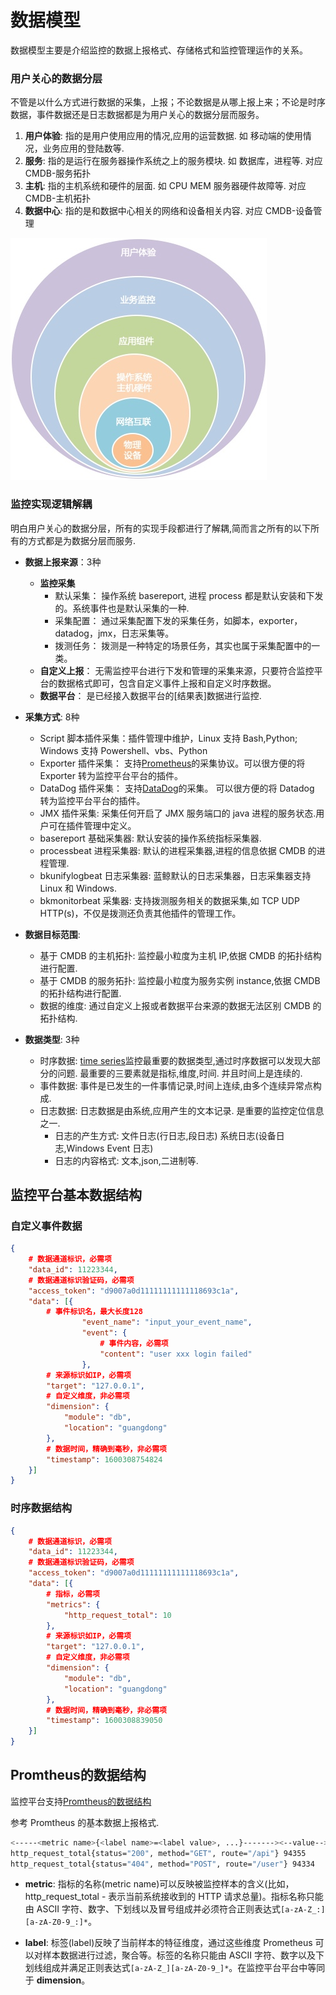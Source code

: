 # 数据模型

数据模型主要是介绍监控的数据上报格式、存储格式和监控管理运作的关系。

### 用户关心的数据分层

不管是以什么方式进行数据的采集，上报；不论数据是从哪上报上来；不论是时序数据，事件数据还是日志数据都是为用户关心的数据分层而服务。

1. **用户体验**:  指的是用户使用应用的情况,应用的运营数据. 如 移动端的使用情况，业务应用的登陆数等.
2. **服务**:  指的是运行在服务器操作系统之上的服务模块. 如 数据库，进程等. 对应 CMDB-服务拓扑
3. **主机**:  指的主机系统和硬件的层面. 如 CPU MEM 服务器硬件故障等. 对应 CMDB-主机拓扑
4. **数据中心**: 指的是和数据中心相关的网络和设备相关内容. 对应 CMDB-设备管理

![-w2020](media/15743267097583.jpg)

### 监控实现逻辑解耦

明白用户关心的数据分层，所有的实现手段都进行了解耦,简而言之所有的以下所有的方式都是为数据分层而服务.

* **数据上报来源**：3种
    * **监控采集**
        * 默认采集： 操作系统 basereport, 进程 process 都是默认安装和下发的。系统事件也是默认采集的一种.
        * 采集配置： 通过采集配置下发的采集任务，如脚本，exporter，datadog，jmx，日志采集等。
        * 拨测任务： 拨测是一种特定的场景任务，其实也属于采集配置中的一类。
    * **自定义上报**： 无需监控平台进行下发和管理的采集来源，只要符合监控平台的数据格式即可，包含自定义事件上报和自定义时序数据。
    * **数据平台**： 是已经接入数据平台的[结果表]数据进行监控.

* **采集方式**: 8种
    * Script 脚本插件采集：插件管理中维护，Linux 支持 Bash,Python; Windows 支持 Powershell、vbs、Python
    * Exporter 插件采集： 支持[Prometheus](https://prometheus.io/docs/instrumenting/exporters/)的采集协议。可以很方便的将 Exporter 转为监控平台平台的插件。
    * DataDog 插件采集： 支持[DataDog](https://github.com/DataDog/datadog-agent)的采集。 可以很方便的将 Datadog 转为监控平台平台的插件。
    * JMX 插件采集: 采集任何开启了 JMX 服务端口的 java 进程的服务状态.用户可在插件管理中定义。
    * basereport 基础采集器: 默认安装的操作系统指标采集器.
    * processbeat 进程采集器: 默认的进程采集器,进程的信息依据 CMDB 的进程管理.
    * bkunifylogbeat 日志采集器: 蓝鲸默认的日志采集器，日志采集器支持 Linux 和 Windows.
    * bkmonitorbeat 采集器: 支持拨测服务相关的数据采集,如 TCP UDP HTTP(s)，不仅是拨测还负责其他插件的管理工作。

*  **数据目标范围**:
    * 基于 CMDB 的主机拓扑: 监控最小粒度为主机 IP,依据 CMDB 的拓扑结构进行配置.
    * 基于 CMDB 的服务拓扑: 监控最小粒度为服务实例 instance,依据 CMDB 的拓扑结构进行配置.
    * 数据的维度: 通过自定义上报或者数据平台来源的数据无法区别 CMDB 的拓扑结构.

* **数据类型**: 3种
    * 时序数据: [time series](https://zh.wikipedia.org/wiki/%E6%99%82%E9%96%93%E5%BA%8F%E5%88%97)监控最重要的数据类型,通过时序数据可以发现大部分的问题. 最重要的三要素就是指标,维度,时间. 并且时间上是连续的.
    * 事件数据: 事件是已发生的一件事情记录,时间上连续,由多个连续异常点构成.
    * 日志数据: 日志数据是由系统,应用产生的文本记录. 是重要的监控定位信息之一.
        * 日志的产生方式: 文件日志(行日志,段日志) 系统日志(设备日志,Windows Event 日志)
        * 日志的内容格式: 文本,json,二进制等.

## 监控平台基本数据结构

### 自定义事件数据

```json
{
    # 数据通道标识，必需项
    "data_id": 11223344,
    # 数据通道标识验证码，必需项
    "access_token": "d9007a0d11111111111118693c1a",
    "data": [{
        # 事件标识名，最大长度128
                "event_name": "input_your_event_name",
                "event": {
                    # 事件内容，必需项
                    "content": "user xxx login failed"
                },
        # 来源标识如IP，必需项
        "target": "127.0.0.1",
        # 自定义维度，非必需项
        "dimension": {
            "module": "db",
            "location": "guangdong"
        },
        # 数据时间，精确到毫秒，非必需项
        "timestamp": 1600308754824
    }]
}
```

### 时序数据结构

```json
{
    # 数据通道标识，必需项
    "data_id": 11223344,
    # 数据通道标识验证码，必需项
    "access_token": "d9007a0d11111111111118693c1a",
    "data": [{
        # 指标，必需项
        "metrics": {
            "http_request_total": 10
        },
        # 来源标识如IP，必需项
        "target": "127.0.0.1",
        # 自定义维度，非必需项
        "dimension": {
            "module": "db",
            "location": "guangdong"
        },
        # 数据时间，精确到毫秒，非必需项
        "timestamp": 1600308839050
    }]
}
```

## Promtheus的数据结构

监控平台支持[Promtheus的数据结构](https://github.com/prometheus/docs/blob/master/content/docs/instrumenting/exposition_formats.md)

参考 Promtheus 的基本数据上报格式.

```bash
<-----<metric name>{<label name>=<label value>, ...}-------><--value-->
http_request_total{status="200", method="GET", route="/api"} 94355
http_request_total{status="404", method="POST", route="/user"} 94334
```

* **metric**: 指标的名称(metric name)可以反映被监控样本的含义(比如，http_request_total - 表示当前系统接收到的 HTTP 请求总量)。指标名称只能由 ASCII 字符、数字、下划线以及冒号组成并必须符合正则表达式`[a-zA-Z_:][a-zA-Z0-9_:]*`。

* **label**: 标签(label)反映了当前样本的特征维度，通过这些维度 Prometheus 可以对样本数据进行过滤，聚合等。标签的名称只能由 ASCII 字符、数字以及下划线组成并满足正则表达式`[a-zA-Z_][a-zA-Z0-9_]*`。在监控平台平台中等同于 **dimension**。


